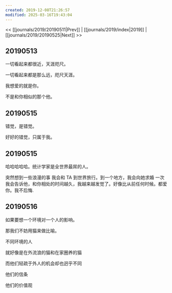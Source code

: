 ```yaml
---
created: 2019-12-08T21:26:57
modified: 2025-03-16T19:43:04
---
```


<< [[journals/2019/20190511|Prev]] | [[journals/2019/index|2019]] | [[journals/2019/20190525|Next]] >>

## 20190513

一切看起来都很近，天涯咫尺。

一切看起来都是那么远，咫尺天涯。

我想爱的就是你。

不是和你相似的那个他。

## 20190515

错觉，是错觉。

好好的错觉，只属于我。

## 20190515

哈哈哈哈哈。统计学家是全世界最屌的人。

突然想到一些浪漫的事 我会和 TA 到世界旅行。到一个地方，我会向她求婚 一次我会告诉他，和你相处的时间越久，我越来越发觉了。好像比从前任何时候。都爱你。我不后悔.

## 20190516

如果要想一个环境对一个人的影响。

那我们不妨用猫来做比喻。

不同环境的人

就好像是在外流浪的猫和在家圈养的猫

而他们轻疏于外人的机会却也迥乎不同

他们的信条

他们的价值观
